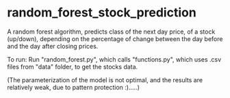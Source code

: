 # random_forest_stock_prediction
A random forest algorithm, predicts class of the next day price, of a stock (up/down), depending on the percentage of change between the day before and the day after closing prices.

To run:
Run "random_forest.py", which calls "functions.py", which uses .csv files from "data" folder, to get the stocks data.

(The parameterization of the model is not optimal, and the results are relatively weak, due to pattern protection :).....)
